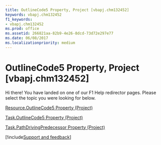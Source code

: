 ```yaml
---
title: OutlineCode5 Property, Project [vbapj.chm132452]
keywords: vbapj.chm132452
f1_keywords:
- vbapj.chm132452
ms.prod: office
ms.assetid: 266821aa-82b9-4e26-8dcd-73d72e297e77
ms.date: 06/08/2017
ms.localizationpriority: medium
---
```



# OutlineCode5 Property, Project [vbapj.chm132452]

Hi there! You have landed on one of our F1 Help redirector pages. Please select the topic you were looking for below.

[Resource.OutlineCode5 Property (Project)](https://msdn.microsoft.com/library/f129da08-bfaf-2e17-e62c-0367cd22e697%28Office.15%29.aspx)

[Task.OutlineCode5 Property (Project)](https://msdn.microsoft.com/library/ad82fbd4-fc7e-a7ef-293e-2b122731d5f3%28Office.15%29.aspx)

[Task.PathDrivingPredecessor Property (Project)](https://msdn.microsoft.com/library/c78f744e-ed0d-8923-fb01-a0e40a14726f%28Office.15%29.aspx)

[!include[Support and feedback](~/includes/feedback-boilerplate.md)]